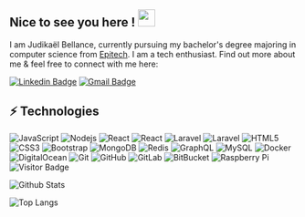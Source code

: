 ## Nice to see you here ! <img src="https://raw.githubusercontent.com/aemmadi/aemmadi/master/wave.gif" width="30px">

I am Judikaël Bellance, currently pursuing my bachelor's degree majoring in computer science from [Epitech](https://epitech.eu/). I am a tech enthusiast. Find out more about me & feel free to connect with me here:

[![Linkedin Badge](https://img.shields.io/badge/-mohamadi-msa-07a397164/-blue?style=flat-square&logo=Linkedin&logoColor=white&link=https://www.linkedin.com/in/mohamadi-msa-07a397164/)](https://www.linkedin.com/in/mohamadi-msa-07a397164/)
[![Gmail Badge](https://img.shields.io/badge/-mohamadi.alternace@gmail.com-c14438?style=flat-square&logo=Gmail&logoColor=white&link=mailto:mohamadi.alternace@gmail.com)](mailto:mohamadi.alternace@gmail.com)

## ⚡ Technologies

![JavaScript](https://img.shields.io/badge/-JavaScript-black?style=flat-square&logo=javascript)
![Nodejs](https://img.shields.io/badge/-Node.JS-black?style=flat-square&logo=node.js)
![React](https://img.shields.io/badge/-React.JS-black?style=flat-square&logo=react)
![React](https://img.shields.io/badge/-ReactNative-black?style=flat-square&logo=react)
![Laravel](https://img.shields.io/badge/-Laravel-black?style=flat-square&logo=laravel)
![Laravel](https://img.shields.io/badge/-Symfony-black?style=flat-square&logo=symfony)
![HTML5](https://img.shields.io/badge/-HTML5-E34F26?style=flat-square&logo=html5&logoColor=white)
![CSS3](https://img.shields.io/badge/-CSS3-1572B6?style=flat-square&logo=css3)
![Bootstrap](https://img.shields.io/badge/-Bootstrap-563D7C?style=flat-square&logo=bootstrap)
![MongoDB](https://img.shields.io/badge/-MongoDB-black?style=flat-square&logo=mongodb)
![Redis](https://img.shields.io/badge/-Redis-black?style=flat-square&logo=Redis)
![GraphQL](https://img.shields.io/badge/-GraphQL-E10098?style=flat-square&logo=graphql)
![MySQL](https://img.shields.io/badge/-MySQL-black?style=flat-square&logo=mysql)
![Docker](https://img.shields.io/badge/-Docker-black?style=flat-square&logo=docker)
![DigitalOcean](https://img.shields.io/badge/-Digital%20Ocean-darkblue?style=flat-square&logo=digitalocean)
![Git](https://img.shields.io/badge/-Git-black?style=flat-square&logo=git)
![GitHub](https://img.shields.io/badge/-GitHub-181717?style=flat-square&logo=github)
![GitLab](https://img.shields.io/badge/-GitLab-FCA121?style=flat-square&logo=gitlab)
![BitBucket](https://img.shields.io/badge/-BitBucket-darkblue?style=flat-square&logo=bitbucket)
![Raspberry Pi](https://img.shields.io/badge/-Raspberry%20Pi-C51A4A?style=flat-square&logo=Raspberry-Pi)
![Visitor Badge](https://visitor-badge.laobi.icu/badge?page_id=mohamadimsa)


![Github Stats](https://github-readme-stats.vercel.app/api?username=mohamadimsa&count_private=true&show_icons=true&include_all_commits=true)

![Top Langs](https://github-readme-stats.vercel.app/api/top-langs/?username=mohamadimsa&hide=TeX&layout=compact)
